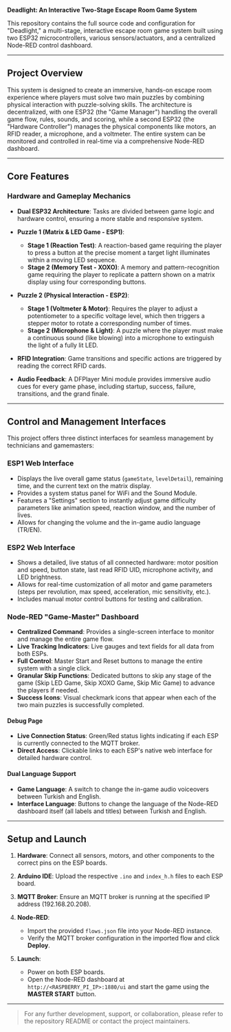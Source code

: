 **Deadlight: An Interactive Two-Stage Escape Room Game System**

This repository contains the full source code and configuration for "Deadlight," a multi-stage, interactive escape room game system built using two ESP32 microcontrollers, various sensors/actuators, and a centralized Node-RED control dashboard.

---

## Project Overview

This system is designed to create an immersive, hands-on escape room experience where players must solve two main puzzles by combining physical interaction with puzzle-solving skills. The architecture is decentralized, with one ESP32 (the "Game Manager") handling the overall game flow, rules, sounds, and scoring, while a second ESP32 (the "Hardware Controller") manages the physical components like motors, an RFID reader, a microphone, and a voltmeter. The entire system can be monitored and controlled in real-time via a comprehensive Node-RED dashboard.

---

## Core Features

### Hardware and Gameplay Mechanics

* **Dual ESP32 Architecture**: Tasks are divided between game logic and hardware control, ensuring a more stable and responsive system.

* **Puzzle 1 (Matrix & LED Game - ESP1)**:

  * **Stage 1 (Reaction Test)**: A reaction-based game requiring the player to press a button at the precise moment a target light illuminates within a moving LED sequence.
  * **Stage 2 (Memory Test - XOXO)**: A memory and pattern-recognition game requiring the player to replicate a pattern shown on a matrix display using four corresponding buttons.

* **Puzzle 2 (Physical Interaction - ESP2)**:

  * **Stage 1 (Voltmeter & Motor)**: Requires the player to adjust a potentiometer to a specific voltage level, which then triggers a stepper motor to rotate a corresponding number of times.
  * **Stage 2 (Microphone & Light)**: A puzzle where the player must make a continuous sound (like blowing) into a microphone to extinguish the light of a fully lit LED.

* **RFID Integration**: Game transitions and specific actions are triggered by reading the correct RFID cards.

* **Audio Feedback**: A DFPlayer Mini module provides immersive audio cues for every game phase, including startup, success, failure, transitions, and the grand finale.

---

## Control and Management Interfaces

This project offers three distinct interfaces for seamless management by technicians and gamemasters:

### ESP1 Web Interface

* Displays the live overall game status (`gameState`, `levelDetail`), remaining time, and the current text on the matrix display.
* Provides a system status panel for WiFi and the Sound Module.
* Features a "Settings" section to instantly adjust game difficulty parameters like animation speed, reaction window, and the number of lives.
* Allows for changing the volume and the in-game audio language (TR/EN).

### ESP2 Web Interface

* Shows a detailed, live status of all connected hardware: motor position and speed, button state, last read RFID UID, microphone activity, and LED brightness.
* Allows for real-time customization of all motor and game parameters (steps per revolution, max speed, acceleration, mic sensitivity, etc.).
* Includes manual motor control buttons for testing and calibration.

### Node-RED "Game-Master" Dashboard

* **Centralized Command**: Provides a single-screen interface to monitor and manage the entire game flow.
* **Live Tracking Indicators**: Live gauges and text fields for all data from both ESPs.
* **Full Control**: Master Start and Reset buttons to manage the entire system with a single click.
* **Granular Skip Functions**: Dedicated buttons to skip any stage of the game (Skip LED Game, Skip XOXO Game, Skip Mic Game) to advance the players if needed.
* **Success Icons**: Visual checkmark icons that appear when each of the two main puzzles is successfully completed.

#### Debug Page

* **Live Connection Status**: Green/Red status lights indicating if each ESP is currently connected to the MQTT broker.
* **Direct Access**: Clickable links to each ESP's native web interface for detailed hardware control.

#### Dual Language Support

* **Game Language**: A switch to change the in-game audio voiceovers between Turkish and English.
* **Interface Language**: Buttons to change the language of the Node-RED dashboard itself (all labels and titles) between Turkish and English.

---

## Setup and Launch

1. **Hardware**: Connect all sensors, motors, and other components to the correct pins on the ESP boards.

2. **Arduino IDE**: Upload the respective `.ino` and `index_h.h` files to each ESP board.

3. **MQTT Broker**: Ensure an MQTT broker is running at the specified IP address (192.168.20.208).

4. **Node-RED**:

   * Import the provided `flows.json` file into your Node-RED instance.
   * Verify the MQTT broker configuration in the imported flow and click **Deploy**.

5. **Launch**:

   * Power on both ESP boards.
   * Open the Node-RED dashboard at `http://<RASPBERRY_PI_IP>:1880/ui` and start the game using the **MASTER START** button.

---

> For any further development, support, or collaboration, please refer to the repository README or contact the project maintainers.
